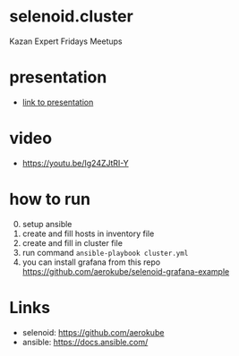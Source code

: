 # selenoid.cluster
Kazan Expert Fridays Meetups

# presentation
- [link to presentation](https://docs.google.com/presentation/d/12LUvzq_f2p3N-4H7BAqqi8ekwX4tRVly-fIhD_sHTLM/edit?usp=sharing)
# video 
- https://youtu.be/Ig24ZJtRI-Y
# how to run
0. setup ansible
1. create and fill hosts in inventory file
2. create and fill in cluster file
3. run command `ansible-playbook cluster.yml`
4. you can install grafana from this repo https://github.com/aerokube/selenoid-grafana-example

# Links
- selenoid: https://github.com/aerokube
- ansible: https://docs.ansible.com/
